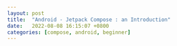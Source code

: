 ```yaml
---
layout: post
title:  "Android - Jetpack Compose : an Introduction"
date:   2022-08-08 16:15:07 +0800
categories: [compose, android, beginner]
---
```

